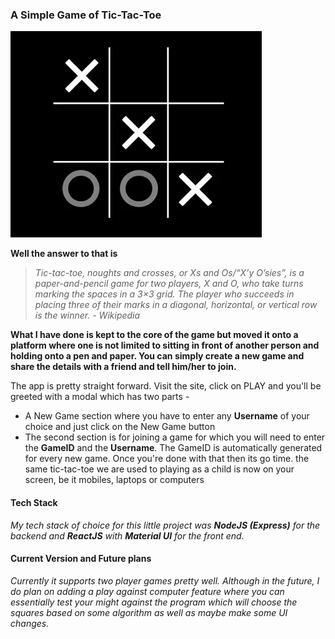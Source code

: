 ### A Simple Game of Tic-Tac-Toe
![stock-tic-tac-toe-image](tic-tac-toe.webp)

**Well the answer to that is**
> *Tic-tac-toe, noughts and crosses, or Xs and Os/“X’y O’sies”, is a paper-and-pencil game for two players, X and O, who take turns marking the spaces in a 3×3 grid. The player who succeeds in placing three of their marks in a diagonal, horizontal, or vertical row is the winner. - Wikipedia*

**What I have done is kept to the core of the game but moved it onto a platform where one is not limited to sitting in front of another person and holding onto a pen and paper. You can simply create a new game and share the details with a friend and tell him/her to join.**

The app is pretty straight forward. Visit the site, click on PLAY and you'll be greeted with a modal which has two parts -
- A New Game section where you have to enter any **Username** of your choice and just click on the New Game button
- The second section is for joining a game for which you will need to enter the **GameID** and the **Username**. The GameID is automatically generated for every new game.
Once you're done with that then its go time. the same tic-tac-toe we are used to playing as a child is now on your screen, be it mobiles, laptops or computers

#### Tech Stack
*My tech stack of choice for this little project was **NodeJS (Express)** for the backend and **ReactJS** with **Material UI** for the front end.*

#### Current Version and Future plans
*Currently it supports two player games pretty well. Although in the future, I do plan on adding a play against computer feature where you can essentially test your might against the program which will choose the squares based on some algorithm as well as maybe make some UI changes.*